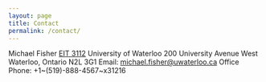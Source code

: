 ```yaml
---
layout: page
title: Contact
permalink: /contact/
---
```


Michael Fisher
[EIT 3112](https://www.google.com/maps/place/Centre+for+Environmental+and+Information+Technology,+University+of,+Waterloo,+ON+N2L+3G1/@43.4714993,-80.5443037,17z/data=!3m1!4b1!4m5!3m4!1s0x882bf40191f340eb:0xd589fe3fc3732938!8m2!3d43.4714954!4d-80.542115)
University of Waterloo
200 University Avenue West
Waterloo, Ontario N2L 3G1
Email: michael.fisher@uwaterloo.ca
Office Phone: +1~(519)-888-4567~x31216
